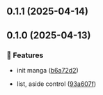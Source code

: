 ## 0.1.1 (2025-04-14)

## 0.1.0 (2025-04-13)

### 🚀 Features

- init manga ([b6a72d2](https://github.com/hung4564/vue-library/commit/b6a72d2))

- list, aside control ([93a607f](https://github.com/hung4564/vue-library/commit/93a607f))
